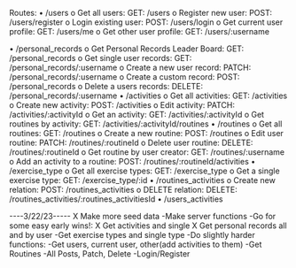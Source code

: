 Routes:
•	/users
    o	Get all users: GET: /users
    o	Register new user: POST: /users/register
    o	Login existing user: POST: /users/login
    o	Get current user profile: GET: /users/me
    o	Get other user profile: GET: /users/:username

•	/personal_records
    o	Get Personal Records Leader Board: GET: /personal_records
    o	Get single user records: GET: /personal_records/:username
    o	Create a new user record: PATCH: /personal_records/:username
    o	Create a custom record: POST: /personal_records
    o	Delete a users records: DELETE: /personal_records/:username
•	/activities
    o	Get all activities: GET: /activities
    o	Create new activity: POST: /activities
    o	Edit activity: PATCH: /activities/:activityId
    o	Get an activity: GET: /activities/:activityId 
    o	Get routines by activity: GET: /activities/:activityId/routines
•	/routines
    o	Get all routines: GET: /routines
    o	Create a  new routine: POST: /routines
    o	Edit user routine: PATCH: /routines/:routineId
    o	Delete user routine: DELETE: /routines/:routineId
    o	Get routine by user creator: GET: /routines/:username
    o	Add an activity to a routine: POST: /routines/:routineId/activities
•	/exercise_type
    o	Get all exercise types: GET: /exercise_type
    o	Get a single exercise type: GET: /exercise_type/:id
    •	/routines_activities
    o	Create new relation: POST: /routines_activities 
    o	DELETE relation: DELETE: /routines_activities/:routines_activitiesId
•	/users_activities 

----3/22/23-----
    X Make more seed data
    -Make server functions 
        -Go for some easy early wins!:
            X Get activities and single
            X Get personal records all and by user
            -Get exercise types and single type
        -Do slightly harder functions:
            -Get users, current user, other(add activities to them)
            -Get Routines
            -All Posts, Patch, Delete
        -Login/Register